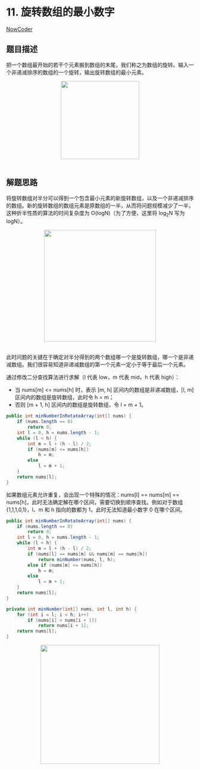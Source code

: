 # 11. 旋转数组的最小数字

[NowCoder](https://www.nowcoder.com/practice/9f3231a991af4f55b95579b44b7a01ba?tpId=13&tqId=11159&tPage=1&rp=1&ru=/ta/coding-interviews&qru=/ta/coding-interviews/question-ranking&from=cyc_github)

## 题目描述

把一个数组最开始的若干个元素搬到数组的末尾，我们称之为数组的旋转。输入一个非递减排序的数组的一个旋转，输出旋转数组的最小元素。

<div align="center"> <img src="https://cs-notes-1256109796.cos.ap-guangzhou.myqcloud.com/0038204c-4b8a-42a5-921d-080f6674f989.png" width="210px"> </div><br>

## 解题思路

将旋转数组对半分可以得到一个包含最小元素的新旋转数组，以及一个非递减排序的数组。新的旋转数组的数组元素是原数组的一半，从而将问题规模减少了一半，这种折半性质的算法的时间复杂度为 O(logN)（为了方便，这里将 log<sub>2</sub>N 写为 logN）。

<div align="center"> <img src="https://cs-notes-1256109796.cos.ap-guangzhou.myqcloud.com/424f34ab-a9fd-49a6-9969-d76b42251365.png" width="300px"> </div><br>

此时问题的关键在于确定对半分得到的两个数组哪一个是旋转数组，哪一个是非递减数组。我们很容易知道非递减数组的第一个元素一定小于等于最后一个元素。

通过修改二分查找算法进行求解（l 代表 low，m 代表 mid，h 代表 high）：

- 当 nums[m] <= nums[h] 时，表示 [m, h] 区间内的数组是非递减数组，[l, m] 区间内的数组是旋转数组，此时令 h = m；
- 否则 [m + 1, h] 区间内的数组是旋转数组，令 l = m + 1。

```java
public int minNumberInRotateArray(int[] nums) {
    if (nums.length == 0)
        return 0;
    int l = 0, h = nums.length - 1;
    while (l < h) {
        int m = l + (h - l) / 2;
        if (nums[m] <= nums[h])
            h = m;
        else
            l = m + 1;
    }
    return nums[l];
}
```

如果数组元素允许重复，会出现一个特殊的情况：nums[l] == nums[m] == nums[h]，此时无法确定解在哪个区间，需要切换到顺序查找。例如对于数组 {1,1,1,0,1}，l、m 和 h 指向的数都为 1，此时无法知道最小数字 0 在哪个区间。

```java
public int minNumberInRotateArray(int[] nums) {
    if (nums.length == 0)
        return 0;
    int l = 0, h = nums.length - 1;
    while (l < h) {
        int m = l + (h - l) / 2;
        if (nums[l] == nums[m] && nums[m] == nums[h])
            return minNumber(nums, l, h);
        else if (nums[m] <= nums[h])
            h = m;
        else
            l = m + 1;
    }
    return nums[l];
}

private int minNumber(int[] nums, int l, int h) {
    for (int i = l; i < h; i++)
        if (nums[i] > nums[i + 1])
            return nums[i + 1];
    return nums[l];
}
```






<div align="center"><img width="320px" src="https://cs-notes-1256109796.cos.ap-guangzhou.myqcloud.com/githubio/公众号二维码-2.png"></img></div>
